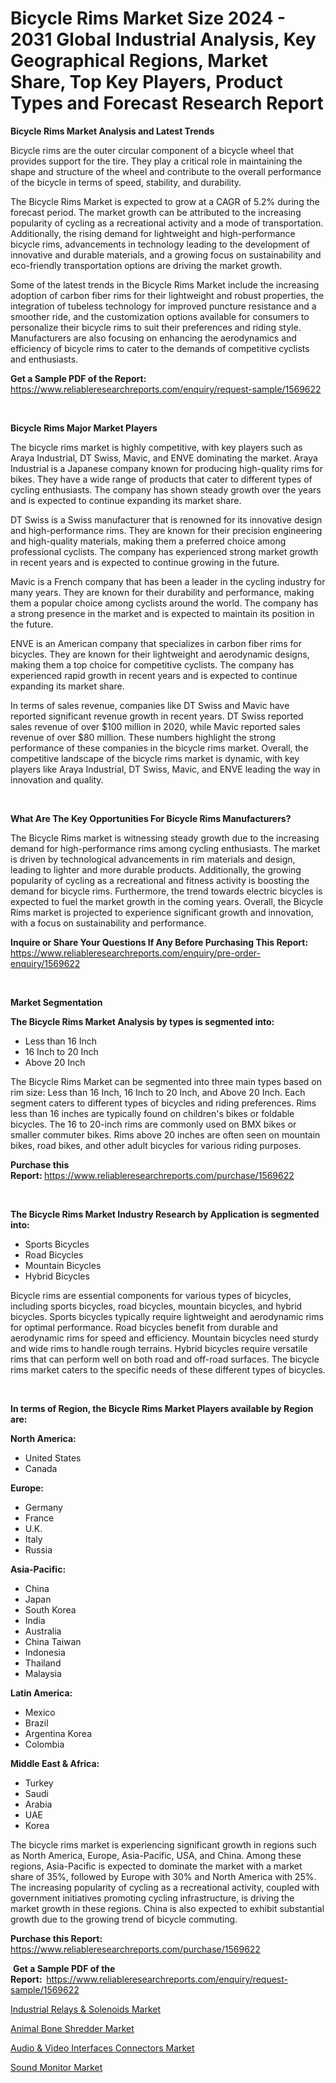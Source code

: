 <p><h1>Bicycle Rims Market Size 2024 - 2031 Global Industrial Analysis, Key Geographical Regions, Market Share, Top Key Players, Product Types and Forecast Research Report</h1></p><p><strong>Bicycle Rims Market Analysis and Latest Trends</strong></p>
<p><p>Bicycle rims are the outer circular component of a bicycle wheel that provides support for the tire. They play a critical role in maintaining the shape and structure of the wheel and contribute to the overall performance of the bicycle in terms of speed, stability, and durability.</p><p>The Bicycle Rims Market is expected to grow at a CAGR of 5.2% during the forecast period. The market growth can be attributed to the increasing popularity of cycling as a recreational activity and a mode of transportation. Additionally, the rising demand for lightweight and high-performance bicycle rims, advancements in technology leading to the development of innovative and durable materials, and a growing focus on sustainability and eco-friendly transportation options are driving the market growth.</p><p>Some of the latest trends in the Bicycle Rims Market include the increasing adoption of carbon fiber rims for their lightweight and robust properties, the integration of tubeless technology for improved puncture resistance and a smoother ride, and the customization options available for consumers to personalize their bicycle rims to suit their preferences and riding style. Manufacturers are also focusing on enhancing the aerodynamics and efficiency of bicycle rims to cater to the demands of competitive cyclists and enthusiasts.</p></p>
<p><strong>Get a Sample PDF of the Report:&nbsp;</strong> <a href="https://www.reliableresearchreports.com/enquiry/request-sample/1569622">https://www.reliableresearchreports.com/enquiry/request-sample/1569622</a></p>
<p>&nbsp;</p>
<p><strong>Bicycle Rims Major Market Players</strong></p>
<p><p>The bicycle rims market is highly competitive, with key players such as Araya Industrial, DT Swiss, Mavic, and ENVE dominating the market. Araya Industrial is a Japanese company known for producing high-quality rims for bikes. They have a wide range of products that cater to different types of cycling enthusiasts. The company has shown steady growth over the years and is expected to continue expanding its market share.</p><p>DT Swiss is a Swiss manufacturer that is renowned for its innovative design and high-performance rims. They are known for their precision engineering and high-quality materials, making them a preferred choice among professional cyclists. The company has experienced strong market growth in recent years and is expected to continue growing in the future.</p><p>Mavic is a French company that has been a leader in the cycling industry for many years. They are known for their durability and performance, making them a popular choice among cyclists around the world. The company has a strong presence in the market and is expected to maintain its position in the future.</p><p>ENVE is an American company that specializes in carbon fiber rims for bicycles. They are known for their lightweight and aerodynamic designs, making them a top choice for competitive cyclists. The company has experienced rapid growth in recent years and is expected to continue expanding its market share.</p><p>In terms of sales revenue, companies like DT Swiss and Mavic have reported significant revenue growth in recent years. DT Swiss reported sales revenue of over $100 million in 2020, while Mavic reported sales revenue of over $80 million. These numbers highlight the strong performance of these companies in the bicycle rims market. Overall, the competitive landscape of the bicycle rims market is dynamic, with key players like Araya Industrial, DT Swiss, Mavic, and ENVE leading the way in innovation and quality.</p></p>
<p>&nbsp;</p>
<p><strong>What Are The Key Opportunities For Bicycle Rims Manufacturers?</strong></p>
<p><p>The Bicycle Rims market is witnessing steady growth due to the increasing demand for high-performance rims among cycling enthusiasts. The market is driven by technological advancements in rim materials and design, leading to lighter and more durable products. Additionally, the growing popularity of cycling as a recreational and fitness activity is boosting the demand for bicycle rims. Furthermore, the trend towards electric bicycles is expected to fuel the market growth in the coming years. Overall, the Bicycle Rims market is projected to experience significant growth and innovation, with a focus on sustainability and performance.</p></p>
<p><strong>Inquire or Share Your Questions If Any Before Purchasing This Report:</strong> <a href="https://www.reliableresearchreports.com/enquiry/pre-order-enquiry/1569622">https://www.reliableresearchreports.com/enquiry/pre-order-enquiry/1569622</a></p>
<p>&nbsp;</p>
<p><strong>Market Segmentation</strong></p>
<p><strong>The Bicycle Rims Market Analysis by types is segmented into:</strong></p>
<p><ul><li>Less than 16 Inch</li><li>16 Inch to 20 Inch</li><li>Above 20 Inch</li></ul></p>
<p><p>The Bicycle Rims Market can be segmented into three main types based on rim size: Less than 16 Inch, 16 Inch to 20 Inch, and Above 20 Inch. Each segment caters to different types of bicycles and riding preferences. Rims less than 16 inches are typically found on children's bikes or foldable bicycles. The 16 to 20-inch rims are commonly used on BMX bikes or smaller commuter bikes. Rims above 20 inches are often seen on mountain bikes, road bikes, and other adult bicycles for various riding purposes.</p></p>
<p><strong>Purchase this Report:&nbsp;</strong><a href="https://www.reliableresearchreports.com/purchase/1569622">https://www.reliableresearchreports.com/purchase/1569622</a></p>
<p>&nbsp;</p>
<p><strong>The Bicycle Rims Market Industry Research by Application is segmented into:</strong></p>
<p><ul><li>Sports Bicycles</li><li>Road Bicycles</li><li>Mountain Bicycles</li><li>Hybrid Bicycles</li></ul></p>
<p><p>Bicycle rims are essential components for various types of bicycles, including sports bicycles, road bicycles, mountain bicycles, and hybrid bicycles. Sports bicycles typically require lightweight and aerodynamic rims for optimal performance. Road bicycles benefit from durable and aerodynamic rims for speed and efficiency. Mountain bicycles need sturdy and wide rims to handle rough terrains. Hybrid bicycles require versatile rims that can perform well on both road and off-road surfaces. The bicycle rims market caters to the specific needs of these different types of bicycles.</p></p>
<p>&nbsp;</p>
<p><strong>In terms of Region, the Bicycle Rims Market Players available by Region are:</strong></p>
<p>
    <p> <strong> North America: </strong>
        <ul>
            <li>United States</li>
            <li>Canada</li>
        </ul>
        </p> 
    <p> <strong> Europe: </strong>
        <ul>
            <li>Germany</li>
            <li>France</li>
            <li>U.K.</li>
            <li>Italy</li>
            <li>Russia</li>
        </ul>
        </p> 
    <p> <strong> Asia-Pacific: </strong>
        <ul>
            <li>China</li>
            <li>Japan</li>
            <li>South Korea</li>
            <li>India</li>
            <li>Australia</li>
            <li>China Taiwan</li>
            <li>Indonesia</li>
            <li>Thailand</li>
            <li>Malaysia</li>
        </ul>
        </p> 
    <p> <strong> Latin America: </strong>
        <ul>
            <li>Mexico</li>
            <li>Brazil</li>
            <li>Argentina Korea</li>
            <li>Colombia</li>
        </ul>
        </p> 
    <p> <strong> Middle East & Africa: </strong>
        <ul>
            <li>Turkey</li>
            <li>Saudi</li>
            <li>Arabia</li>
            <li>UAE</li>
            <li>Korea</li>
        </ul>
    </p>
    </p>
<p><p>The bicycle rims market is experiencing significant growth in regions such as North America, Europe, Asia-Pacific, USA, and China. Among these regions, Asia-Pacific is expected to dominate the market with a market share of 35%, followed by Europe with 30% and North America with 25%. The increasing popularity of cycling as a recreational activity, coupled with government initiatives promoting cycling infrastructure, is driving the market growth in these regions. China is also expected to exhibit substantial growth due to the growing trend of bicycle commuting.</p></p>
<p><strong>Purchase this Report: </strong><a href="https://www.reliableresearchreports.com/purchase/1569622">https://www.reliableresearchreports.com/purchase/1569622</a></p>
<p>&nbsp;<strong>Get a Sample PDF of the Report:&nbsp;&nbsp;</strong><a href="https://www.reliableresearchreports.com/enquiry/request-sample/1569622">https://www.reliableresearchreports.com/enquiry/request-sample/1569622</a></p>
<p><strong></strong></p>
<p><p><a href="https://github.com/myacatherineblakecaczo9vcsw/Market-Research-Report-List-1/blob/main/industrial-relays-solenoids-market.md">Industrial Relays & Solenoids Market</a></p><p><a href="https://github.com/irfadac/Market-Research-Report-List-2/blob/main/animal-bone-shredder-market.md">Animal Bone Shredder Market</a></p><p><a href="https://github.com/okotobwrhuteie/Market-Research-Report-List-1/blob/main/audio-video-interfaces-connectors-market.md">Audio & Video Interfaces Connectors Market</a></p><p><a href="https://github.com/ashepherd82/Market-Research-Report-List-3/blob/main/sound-monitor-market.md">Sound Monitor Market</a></p></p>
